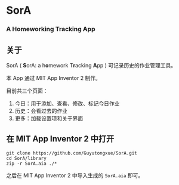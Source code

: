 # SorA

### A Homeworking Tracking App

## 关于

SorA ( **S**orA: a h**o**mework T**r**acking **A**pp )
可记录历史的作业管理工具。

本 App 通过 MIT App Inventor 2 制作。

目前共三个页面：

1. 今日：用于添加、查看、修改、标记今日作业
2. 历史：会看过去的作业
3. 更多：加载设置项和关于界面

## 在 MIT App Inventor 2 中打开

```
git clone https://github.com/Guyutongxue/SorA.git
cd SorA/library
zip -r SorA.aia ./*
```
之后在 MIT App Inventor 2 中导入生成的 `SorA.aia` 即可。

